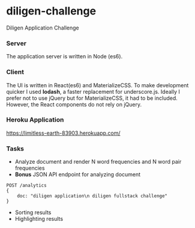 # diligen-challenge
Diligen Application Challenge

### Server
The application server is written in Node (es6).

### Client
The UI is written in React(es6) and MaterializeCSS. To make development quicker I used **lodash**, a faster replacement for underscore.js. Ideally I prefer not to use jQuery but for MaterializeCSS, it had to be included. However, the React components do not rely on jQuery.

### Heroku Application
https://limitless-earth-83903.herokuapp.com/

### Tasks
- Analyze document and render N word frequencies and N word pair frequencies
- **Bonus** JSON API endpoint for analyzing document
```
POST /analytics
{
    doc: "diligen application\n diligen fullstack challenge"
}
```
- Sorting results
- Highlighting results
